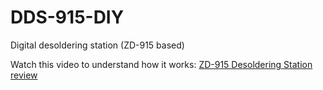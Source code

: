 # DDS-915-DIY
Digital desoldering station (ZD-915 based)

Watch this video to understand how it works:
[ZD-915 Desoldering Station review](https://www.youtube.com/watch?v=_Ar05rKqoEI)
